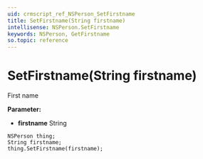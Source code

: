 ```yaml
---
uid: crmscript_ref_NSPerson_SetFirstname
title: SetFirstname(String firstname)
intellisense: NSPerson.SetFirstname
keywords: NSPerson, GetFirstname
so.topic: reference
---
```


# SetFirstname(String firstname)

First name

**Parameter:** 
* **firstname** String

```crmscript
NSPerson thing;
String firstname;
thing.SetFirstname(firstname);
```

